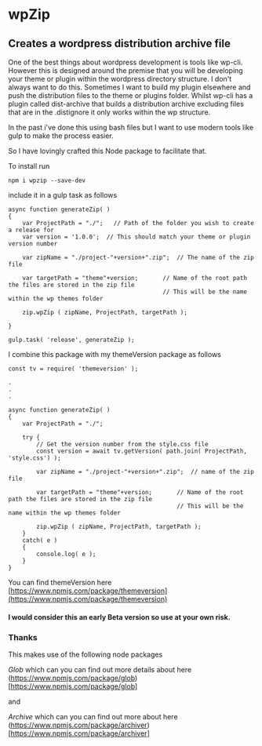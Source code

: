 # wpZip

## Creates a wordpress distribution archive file

One of the best things about wordpress development is tools like wp-cli.  However this is designed around the premise that you will be developing your theme or plugin within the wordpress directory structure.  I don't always want to do this.  Sometimes I want to build my plugin elsewhere and push the distribution files to the theme or plugins folder.  Whilst wp-cli has a plugin called dist-archive that builds a distribution archive excluding files that are in the .distignore it only works within the wp structure.

In the past i've done this using bash files but I want to use modern tools like gulp to make the process easier.

So I have lovingly crafted this Node package to facilitate that.

To install run 

    npm i wpzip --save-dev

include it in a gulp task as follows

    async function generateZip( )
    {
        var ProjectPath = "./";   // Path of the folder you wish to create a release for
        var version = '1.0.0';  // This should match your theme or plugin version number 

        var zipName = "./project-"+version+".zip";  // The name of the zip file 

        var targetPath = "theme"+version;       // Name of the root path the files are stored in the zip file 
                                                // This will be the name within the wp themes folder

        zip.wpZip ( zipName, ProjectPath, targetPath );

    }

    gulp.task( 'release', generateZip );


I combine this package with my themeVersion package as follows

    const tv = require( 'themeversion' );

    .
    .
    .

    async function generateZip( )
    {
        var ProjectPath = "./";

        try {
            // Get the version number from the style.css file
            const version = await tv.getVersion( path.join( ProjectPath, 'style.css') );

            var zipName = "./project-"+version+".zip";  // name of the zip file

            var targetPath = "theme"+version;       // Name of the root path the files are stored in the zip file 
                                                    // This will be the name within the wp themes folder

            zip.wpZip ( zipName, ProjectPath, targetPath );
        }
        catch( e )
        {
            console.log( e );
        }
    }

You can find themeVersion here [https://www.npmjs.com/package/themeversion](https://www.npmjs.com/package/themeversion)

#### I would consider this an early Beta version so use at your own risk.

### Thanks

This makes use of the following node packages

*Glob* which can you can find out more details about here (https://www.npmjs.com/package/glob)[https://www.npmjs.com/package/glob]

and

*Archive* which can you can find out more about here (https://www.npmjs.com/package/archiver)[https://www.npmjs.com/package/archiver]
